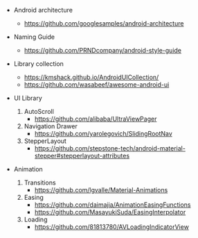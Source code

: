 
* Android architecture
    - https://github.com/googlesamples/android-architecture

* Naming Guide
    - https://github.com/PRNDcompany/android-style-guide

* Library collection
    - https://kmshack.github.io/AndroidUICollection/
    - https://github.com/wasabeef/awesome-android-ui

* UI Library 

  1. AutoScroll
     - https://github.com/alibaba/UltraViewPager
  2. Navigation Drawer
     - https://github.com/yarolegovich/SlidingRootNav
  3. StepperLayout
     - https://github.com/stepstone-tech/android-material-stepper#stepperlayout-attributes

* Animation

  1. Transitions
     - https://github.com/lgvalle/Material-Animations
  2. Easing
     - https://github.com/daimajia/AnimationEasingFunctions
     - https://github.com/MasayukiSuda/EasingInterpolator
  3. Loading
     - https://github.com/81813780/AVLoadingIndicatorView
